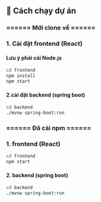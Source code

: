 ## 🚀 Cách chạy dự án
### ====== Mới clone về ======
### 1. Cài đặt frontend (React)
#### Lưu ý phải cài Node.js
```bash
cd frontend
npm install
npm start
```
#### 2.cài đặt backend (spring boot)
```bash
cd backend
./mvnw spring-boot:run
```
### ====== Đã cài npm ======
### 1. frontend (React)
```bash
cd frontend
npm start
```
#### 2. backend (spring boot)
```bash
cd backend
./mvnw spring-boot:run
```